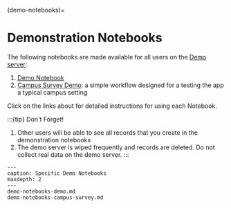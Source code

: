 (demo-notebooks)=
# Demonstration Notebooks

The following notebooks are made available for all users on the [Demo server](https://demo.3.faims.edu.au/):

1. [Demo Notebook](demo-notebooks/demo-notebooks-demo)
2. [Campus Survey Demo](demo-notebooks/demo-notebooks-campus-survey): a simple workflow designed for a testing the app a typical campus setting

Click on the links about for detailed instructions for using each Notebook.

:::{tip} Don't Forget!
1. Other users will be able to see all records that you create in the demonstration notebooks
2. The demo server is wiped frequently and records are deleted. Do not collect real data on the demo server.
:::


```{toctree}
---
caption: Specific Demo Notebooks
maxdepth: 2
---
demo-notebooks-demo.md
demo-notebooks-campus-survey.md
```